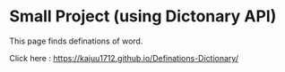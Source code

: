 # Small Project (using Dictonary API)


This page finds definations of word.


Click here :  https://kajuu1712.github.io/Definations-Dictionary/
